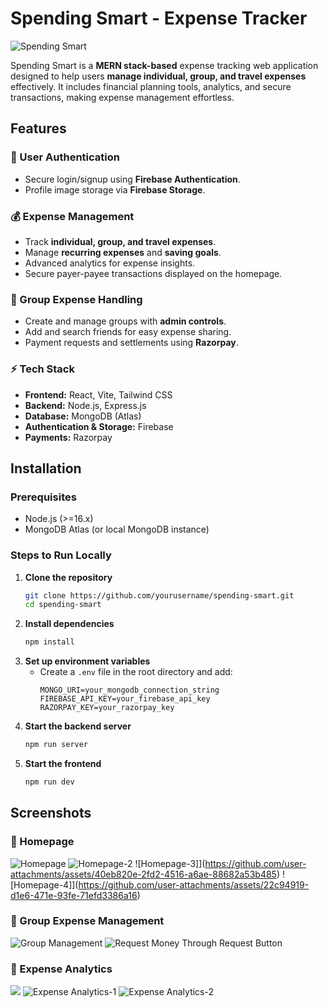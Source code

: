 # Spending Smart - Expense Tracker

![Spending Smart](https://github.com/user-attachments/assets/4f8500e3-1b16-47f7-b500-33d44fbfd848)


Spending Smart is a **MERN stack-based** expense tracking web application designed to help users **manage individual, group, and travel expenses** effectively. It includes financial planning tools, analytics, and secure transactions, making expense management effortless.

## Features

### 🔐 User Authentication
- Secure login/signup using **Firebase Authentication**.
- Profile image storage via **Firebase Storage**.

### 💰 Expense Management
- Track **individual, group, and travel expenses**.
- Manage **recurring expenses** and **saving goals**.
- Advanced analytics for expense insights.
- Secure payer-payee transactions displayed on the homepage.

### 👥 Group Expense Handling
- Create and manage groups with **admin controls**.
- Add and search friends for easy expense sharing.
- Payment requests and settlements using **Razorpay**.

### ⚡ Tech Stack
- **Frontend:** React, Vite, Tailwind CSS
- **Backend:** Node.js, Express.js
- **Database:** MongoDB (Atlas)
- **Authentication & Storage:** Firebase
- **Payments:** Razorpay

## Installation

### Prerequisites
- Node.js (>=16.x)
- MongoDB Atlas (or local MongoDB instance)

### Steps to Run Locally

1. **Clone the repository**
   ```sh
   git clone https://github.com/yourusername/spending-smart.git
   cd spending-smart
   ```
2. **Install dependencies**
   ```sh
   npm install
   ```
3. **Set up environment variables**
   - Create a `.env` file in the root directory and add:
     ```env
     MONGO_URI=your_mongodb_connection_string
     FIREBASE_API_KEY=your_firebase_api_key
     RAZORPAY_KEY=your_razorpay_key
     ```
4. **Start the backend server**
   ```sh
   npm run server
   ```
5. **Start the frontend**
   ```sh
   npm run dev
   ```

## Screenshots

### 📌 Homepage
![Homepage](https://github.com/user-attachments/assets/11475b27-6822-47f9-a6e6-7e2b555992c3)
![Homepage-2](https://github.com/user-attachments/assets/6924a290-11f1-44ea-906b-13bc2fe66fbe)
![Homepage-3]](https://github.com/user-attachments/assets/40eb820e-2fd2-4516-a6ae-88682a53b485)
![Homepage-4]](https://github.com/user-attachments/assets/22c94919-d1e6-471e-93fe-71efd3386a16)


### 📌 Group Expense Management
![Group Management](https://github.com/user-attachments/assets/d3511d7e-d2af-479a-acd9-f7d4aed004aa)
![Request Money Through Request Button](https://github.com/user-attachments/assets/dd9dfda1-85da-4458-943c-216a4f5fce14)

### 📌 Expense Analytics
![](screenshots/analytics.png)
![Expense Analytics-1](https://github.com/user-attachments/assets/52b09b6a-0a9b-4b0d-85ed-ac7d64b254eb)
![Expense Analytics-2](https://github.com/user-attachments/assets/890ff1a5-d0e2-43d0-8afe-9324bf196916)

